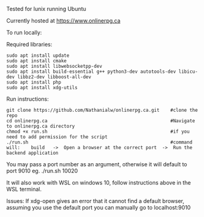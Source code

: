 Tested for lunix running Ubuntu

Currently hosted at https://www.onlinerpg.ca

To run locally:

Required libraries:

    sudo apt install update
    sudo apt install cmake
    sudo apt install libwebsocketpp-dev
    sudo apt install build-essential g++ python3-dev autotools-dev libicu-dev libbz2-dev libboost-all-dev
    sudo apt install php
    sudo apt install xdg-utils

Run instructions:

    git clone https://github.com/Nathanialw/onlinerpg.ca.git    #clone the repo
    cd onlinerpg.ca                                             #Navigate to onlinerpg.ca directory
    chmod +x run.sh                                             #if you need to add permission for the script
    ./run.sh                                                    #command will:    build   ->  Open a browser at the correct port  ->  Run the backend application

You may pass a port number as an argument, otherwise it will default to port 9010    eg. ./run.sh 10020

It will also work with WSL on windows 10, follow instructions above in the WSL terminal.

Issues:
    If xdg-open gives an error that it cannot find a default browser, assuming you use the default port you can manually go to localhost:9010
